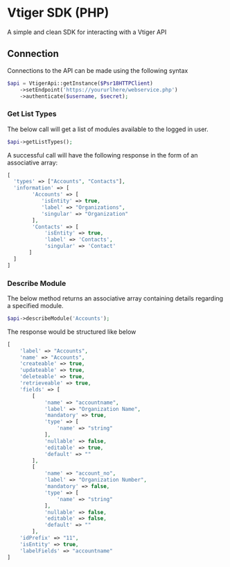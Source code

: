 # Vtiger SDK (PHP)

A simple and clean SDK for interacting with a Vtiger API

## Connection

Connections to the API can be made using the following syntax

```php
$api = VtigerApi::getInstance($Psr18HTTPClient)
    ->setEndpoint('https://yoururlhere/webservice.php')
    ->authenticate($username, $secret);
```

### Get List Types

The below call will get a list of modules available to the logged in user.

```php
$api->getListTypes();
```

A successful call will have the following response in the form of an associative array:

```php
[
  'types' => ["Accounts", "Contacts"],
  'information' => [
        'Accounts' => [
           'isEntity' => true,
           'label' => "Organizations",
           'singular' => "Organization"
        ],
        'Contacts' => [
            'isEntity' => true,
            'label' => 'Contacts',
            'singular' => 'Contact'
       ]
  ]
]
```

### Describe Module

The below method returns an associative array containing details regarding a specified module.

```php
$api->describeModule('Accounts');
```

The response would be structured like below

```php
[
    'label' => "Accounts",
    'name' => "Accounts",
    'createable' => true,
    'updateable' => true,
    'deleteable' => true,
    'retrieveable' => true,
    'fields' => [
        [
            'name' => "accountname",
            'label' => "Organization Name",
            'mandatory' => true,
            'type' => [
                'name' => "string"
            ],
            'nullable' => false,
            'editable' => true,
            'default' => ""
        ],
        [
            'name' => "account_no",
            'label' => "Organization Number",
            'mandatory' => false,
            'type' => [
                'name' => "string"
            ],
            'nullable' => false,
            'editable' => false,
            'default' => ""
        ],
    'idPrefix' => "11",
    'isEntity' => true,
    'labelFields' => "accountname"
]
```